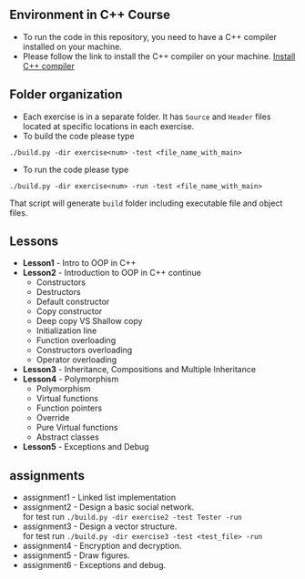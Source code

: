 ## Environment in C++ Course
- To run the code in this repository, you need to have a C++ compiler installed on your machine.
- Please follow the link to install the C++ compiler on your machine. [Install C++ compiler](https://code.visualstudio.com/docs/cpp/config-mingw)

## Folder organization
- Each exercise is in a separate folder. It has `Source` and `Header` files located at specific locations in each exercise.
- To build the code please type
```
./build.py -dir exercise<num> -test <file_name_with_main>
```

- To run the code please type
```
./build.py -dir exercise<num> -run -test <file_name_with_main>
```
That script will generate `build` folder including executable file and object files.

## Lessons
- **Lesson1** - Intro to OOP in C++
- **Lesson2** - Introduction to OOP in C++ continue
    * Constructors
    * Destructors
    * Default constructor
    * Copy constructor
    * Deep copy VS Shallow copy
    * Initialization line
    * Function overloading
    * Constructors overloading
    * Operator overloading 
- **Lesson3** - Inheritance, Compositions and Multiple Inheritance
- **Lesson4** - Polymorphism
    * Polymorphism
    * Virtual functions
    * Function pointers
    * Override
    * Pure Virtual functions
    * Abstract classes
- **Lesson5** - Exceptions and Debug



## assignments
- assignment1 - Linked list implementation
- assignment2 - Design a basic social network.       
for test run  `./build.py -dir exercise2 -test Tester -run`
- assignment3 - Design a vector structure.     
for test run  `./build.py -dir exercise3 -test <test_file> -run`
- assignment4 - Encryption and decryption. 
- assignment5 - Draw figures. 
- assignment6 - Exceptions and debug.     
 